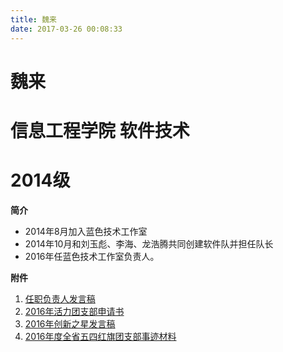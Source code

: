 ```yaml
---
title: 魏来
date: 2017-03-26 00:08:33
---
```

# 魏来
# 信息工程学院 软件技术
# 2014级

**简介**

- 2014年8月加入蓝色技术工作室
- 2014年10月和刘玉彪、李海、龙浩腾共同创建软件队并担任队长
- 2016年任蓝色技术工作室负责人。

**附件**

1. [任职负责人发言稿](任职负责人发言稿)
3. [2016年活力团支部申请书](2016年活力团支部申请书)
2. [2016年创新之星发言稿](2016年创新之星发言稿)
3. [2016年度全省五四红旗团支部事迹材料](2016年度全省五四红旗团支部事迹材料)

